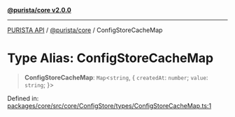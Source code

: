[**@purista/core v2.0.0**](../README.md)

***

[PURISTA API](../../../packages.md) / [@purista/core](../README.md) / ConfigStoreCacheMap

# Type Alias: ConfigStoreCacheMap

> **ConfigStoreCacheMap**: `Map`\<`string`, \{ `createdAt`: `number`; `value`: `string`; \}\>

Defined in: [packages/core/src/core/ConfigStore/types/ConfigStoreCacheMap.ts:1](https://github.com/puristajs/purista/blob/master/packages/core/src/core/ConfigStore/types/ConfigStoreCacheMap.ts#L1)
